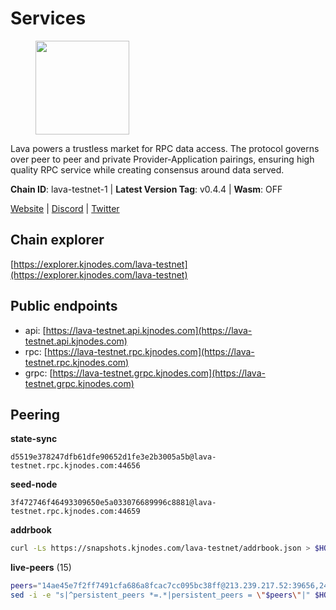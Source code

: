 # Services

<figure><img src="https://raw.githubusercontent.com/kj89/testnet_manuals/main/pingpub/logos/lava.png" width="150" alt=""><figcaption></figcaption></figure>

Lava powers a trustless market for RPC data access. The protocol  governs over peer to peer and private Provider-Application pairings,  ensuring high quality RPC service while creating consensus around data served.

**Chain ID**: lava-testnet-1 | **Latest Version Tag**: v0.4.4 | **Wasm**: OFF

[Website](https://lavanet.xyz) | [Discord](https://discord.com/invite/Tbk5NxTCdA) | [Twitter](https://twitter.com/lavanetxyz)


## Chain explorer
[https://explorer.kjnodes.com/lava-testnet](https://explorer.kjnodes.com/lava-testnet)

## Public endpoints

* api: [https://lava-testnet.api.kjnodes.com](https://lava-testnet.api.kjnodes.com)
* rpc: [https://lava-testnet.rpc.kjnodes.com](https://lava-testnet.rpc.kjnodes.com)
* grpc: [https://lava-testnet.grpc.kjnodes.com](https://lava-testnet.grpc.kjnodes.com)

## Peering

**state-sync**

```text
d5519e378247dfb61dfe90652d1fe3e2b3005a5b@lava-testnet.rpc.kjnodes.com:44656
```

**seed-node**

```text
3f472746f46493309650e5a033076689996c8881@lava-testnet.rpc.kjnodes.com:44659
```

**addrbook**
```bash
curl -Ls https://snapshots.kjnodes.com/lava-testnet/addrbook.json > $HOME/.lava/config/addrbook.json
```

**live-peers** (15)
```bash
peers="14ae45e7f2ff7491cfa686a8fcac7cc095bc38ff@213.239.217.52:39656,24a2bb2d06343b0f74ed0a6dc1d409ce0d996451@188.40.98.169:27656,d5519e378247dfb61dfe90652d1fe3e2b3005a5b@65.109.68.190:44656,dfa93668152cb6b3a822c987f9c22110a1c2f314@178.18.255.221:26656,0561fed6e88f2167979e379436529861527d859d@65.109.92.148:61256,ec8065014ed4814b12c884ed528b96f281104528@65.21.131.215:26686,3a445bfdbe2d0c8ee82461633aa3af31bc2b4dc0@3.252.219.158:26656,e593c7a9ca61f5616119d6beb5bd8ef5dd28d62d@34.246.190.1:26656,eb7832932626c1c636d16e0beb49e0e4498fbd5e@65.108.231.124:20656,2031e65ee8a13e57d922a14d28d67be0ada21a95@3.252.208.167:26656,632bfd3276ab33ed74cbb048a1de28183b927e9c@80.85.141.179:26656,72aabf4950afe5f2514cff8dc6c2c56600e7ed03@34.251.254.15:26656,5676c8606f23471e220f8bf7317498a61bb93194@65.21.134.202:26686,377370216f2c003b9d00118ec5373ed21f13aab3@185.16.39.19:35656,7e68edc23e6c716b3248099dd1f03810a57975ef@65.109.92.150:34656"
sed -i -e "s|^persistent_peers *=.*|persistent_peers = \"$peers\"|" $HOME/.lava/config/config.toml
```
